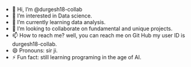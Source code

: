 - 👋 Hi, I’m @durgesh18-collab
- 👀 I’m interested in Data science.
- 🌱 I’m currently learning data analysis.
- 💞️ I’m looking to collaborate on fundamental and unique projects.
- 📫 How to reach me? well, you can reach me on Git Hub my user ID is durgesh18-collab.
- 😄 Pronouns: sir ji.
- ⚡ Fun fact: still learning programing in the age of AI.

<!---
durgesh18-collab/durgesh18-collab is a ✨ special ✨ repository because its `README.md` (this file) appears on your GitHub profile.
You can click the Preview link to take a look at your changes.
--->
